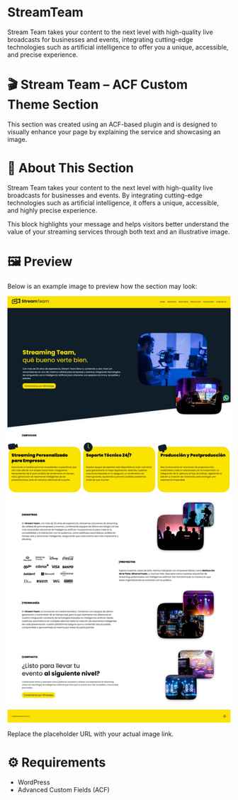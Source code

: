 # StreamTeam
Stream Team takes your content to the next level with high-quality live broadcasts for businesses and events, integrating cutting-edge technologies such as artificial intelligence to offer you a unique, accessible, and precise experience.



# 🎬 Stream Team – ACF Custom Theme Section

This section was created using an ACF-based plugin and is designed to visually enhance your page by explaining the service and showcasing an image.

# 📌 About This Section

Stream Team takes your content to the next level with high-quality live broadcasts for businesses and events. By integrating cutting-edge technologies such as artificial intelligence, it offers a unique, accessible, and highly precise experience.

This block highlights your message and helps visitors better understand the value of your streaming services through both text and an illustrative image.

# 🖼️ Preview

Below is an example image to preview how the section may look:

![Stream Team Preview](https://github.com/TomasZorri/StreamTeam/blob/main/screenshot.jpeg?raw=true)

Replace the placeholder URL with your actual image link.

# ⚙️ Requirements

- WordPress
- Advanced Custom Fields (ACF)
